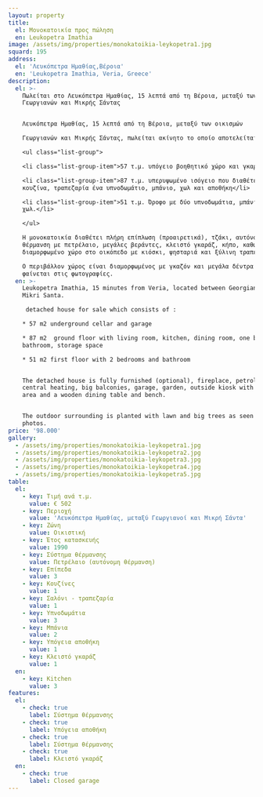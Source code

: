 ```yaml
---
layout: property
title:
  el: Μονοκατοικία προς πώληση
  en: Leukopetra Imathia
image: /assets/img/properties/monokatoikia-leykopetra1.jpg
squard: 195
address:
  el: 'Λευκόπετρα Ημαθίας,Βέροια'
  en: 'Leukopetra Imathia, Veria, Greece'
description:
  el: >-
    Πωλείται στο Λευκόπετρα Ημαθίας, 15 λεπτά από τη Βέροια, μεταξύ των οικισμών
    Γεωργιανών και Μικρής Σάντας


    Λευκόπετρα Ημαθίας, 15 λεπτά από τη Βέροια, μεταξύ των οικισμών

    Γεωργιανών και Μικρής Σάντας, πωλείται ακίνητο το οποίο αποτελείται από:  

    <ul class="list-group">

    <li class="list-group-item">57 τ.μ. υπόγειο βοηθητικό χώρο και γκαράζ</li>

    <li class="list-group-item">87 τ.μ. υπερυψωμένο ισόγειο που διαθέτει σαλόνι,
    κουζίνα, τραπεζαρία ένα υπνοδωμάτιο, μπάνιο, χωλ και αποθήκη</li>

    <li class="list-group-item">51 τ.μ. Όροφο με δύο υπνοδωμάτια, μπάνιο και
    χωλ.</li>

    </ul>

    Η μονοκατοικία διαθέτει πλήρη επίπλωση (προαιρετικά), τζάκι, αυτόνομη
    θέρμανση με πετρέλαιο, μεγάλες βεράντες, κλειστό γκαράζ, κήπο, καθώς και
    διαμορφωμένο χώρο στο οικόπεδο με κιόσκι, ψησταριά και ξύλινη τραπεζαρία. 

    Ο περιβάλλον χώρος είναι διαμορφωμένος με γκαζόν και μεγάλα δέντρα όπως
    φαίνεται στις φωτογραφίες.
  en: >-
    Leukopetra Imathia, 15 minutes from Veria, located between Georgianoi and
    Mikri Santa.

     detached house for sale which consists of :  

    * 57 m2 underground cellar and garage

    * 87 m2  ground floor with living room, kitchen, dining room, one bedroom,
    bathroom, storage space

    * 51 m2 first floor with 2 bedrooms and bathroom 


    The detached house is fully furnished (optional), fireplace, petroleum
    central heating, big balconies, garage, garden, outside kiosk with barbecue
    area and a wooden dining table and bench. 


    The outdoor surrounding is planted with lawn and big trees as seen in
    photos.
price: '98.000'
gallery:
  - /assets/img/properties/monokatoikia-leykopetra1.jpg
  - /assets/img/properties/monokatoikia-leykopetra2.jpg
  - /assets/img/properties/monokatoikia-leykopetra3.jpg
  - /assets/img/properties/monokatoikia-leykopetra4.jpg
  - /assets/img/properties/monokatoikia-leykopetra5.jpg
table:
  el:
    - key: Τιμή ανά τ.μ.
      value: € 502
    - key: Περιοχή
      value: 'Λευκόπετρα Ημαθίας, μεταξύ Γεωργιανοί και Μικρή Σάντα'
    - key: Ζώνη
      value: Οικιστική
    - key: Έτος κατασκευής
      value: 1990
    - key: Σύστημα θέρμανσης
      value: Πετρέλαιο (αυτόνομη θέρμανση)
    - key: Επίπεδα
      value: 3
    - key: Κουζίνες
      value: 1
    - key: Σαλόνι - τραπεζαρία
      value: 1
    - key: Υπνοδωμάτια
      value: 3
    - key: Μπάνια
      value: 2
    - key: Υπόγεια αποθήκη
      value: 1
    - key: Κλειστό γκαράζ
      value: 1
  en:
    - key: Kitchen
      value: 3
features:
  el:
    - check: true
      label: Σύστημα θέρμανσης
    - check: true
      label: Υπόγεια αποθήκη
    - check: true
      label: Σύστημα θέρμανσης
    - check: true
      label: Κλειστό γκαράζ
  en:
    - check: true
      label: Closed garage
---
```


